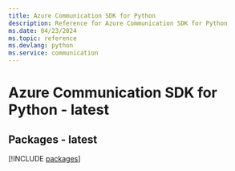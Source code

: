 ```yaml
---
title: Azure Communication SDK for Python
description: Reference for Azure Communication SDK for Python
ms.date: 04/23/2024
ms.topic: reference
ms.devlang: python
ms.service: communication
---
```

# Azure Communication SDK for Python - latest
## Packages - latest
[!INCLUDE [packages](communication-index.md)]